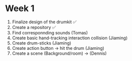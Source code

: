 # Week 1

1. Finalize design of the drumkit ✅
2. Create a repository ✅
3. Find corresponnding sounds (Tomas)
4. Create basic hand-tracking interaction collision (Jiaming)
5. Create drum-sticks (Jiaming)
6. Create action button -> hit the drum (Jiaming)
7. Create a scene (Background/room) ->  (Dennis)
